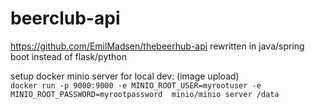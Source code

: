 # beerclub-api

https://github.com/EmilMadsen/thebeerhub-api rewritten in java/spring boot instead of flask/python

setup docker minio server for local dev:  (image upload)  
```docker run -p 9000:9000 -e MINIO_ROOT_USER=myrootuser -e MINIO_ROOT_PASSWORD=myrootpassword  minio/minio server /data```